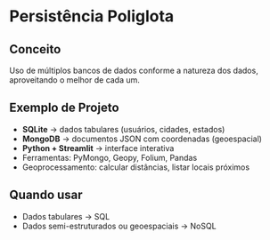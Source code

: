 # Persistência Poliglota

## Conceito
Uso de múltiplos bancos de dados conforme a natureza dos dados, aproveitando o melhor de cada um.

## Exemplo de Projeto
- **SQLite** → dados tabulares (usuários, cidades, estados)
- **MongoDB** → documentos JSON com coordenadas (geoespacial)
- **Python + Streamlit** → interface interativa
- Ferramentas: PyMongo, Geopy, Folium, Pandas
- Geoprocessamento: calcular distâncias, listar locais próximos

## Quando usar
- Dados tabulares → SQL
- Dados semi-estruturados ou geoespaciais → NoSQL
